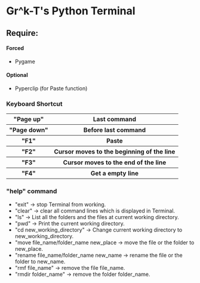 <h1>Gr^k-T's Python Terminal</h1>

<div>
	<h2>Require:</h2>
	<h4>Forced</h4>
	<ul>
		<li>Pygame</li>
	</ul>
	<h4>Optional</h4>
	<ul>
		<li>Pyperclip (for Paste function)</li>
	</ul>
</div>
<div>
	<h3>Keyboard Shortcut</h3>
	<table>
		<tr>
			<th>"Page up"</th>
			<th>Last command</th>
		</tr>
		<tr>
			<th>"Page down"</th>
			<th>Before last command</th>
		</tr>
		<tr>
			<th>"F1"</th>
			<th>Paste</th>
		</tr>
		<tr>
			<th>"F2"</th>
			<th>Cursor moves to the beginning of the line</th>
		</tr>
		<tr>
			<th>"F3"</th>
			<th>Cursor moves to the end of the line</th>
		</tr>
		<tr>
			<th>"F4"</th>
			<th>Get a empty line</th>
		</tr>
	</table>
</div>
<div>
	<h3>"help" command</h3>
	<ul>
		<li>"exit" -> stop Terminal from working.</li>
		<li>"clear" -> clear all command lines which is displayed in Terminal.</li>
		<li>"ls" -> List all the folders and the files at current working directory.</li>
		<li>"pwd" -> Print the current working directory.</li>
		<li>"cd new_working_directory" -> Change current working directory to new_working_directory.</li>
		<li>"move file_name/folder_name new_place -> move the file or the folder to new_place.</li>
		<li>"rename file_name/folder_name new_name -> rename the file or the folder to new_name.</li>
		<li>"rmf file_name" -> remove the file file_name.</li>
		<li>"rmdir folder_name" -> remove the folder folder_name.</li>
	</ul>
</div>